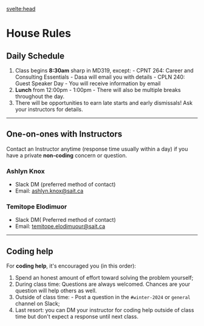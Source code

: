 <script>
import { siteTitle } from '$lib/config'
</script>

<svelte:head>

<title>{siteTitle}</title>
</svelte:head>

# House Rules

## Daily Schedule

1. Class begins **8:30am** sharp in MD319, except: - CPNT 264: Career and Consulting Essentials - Dasa will email you with details - CPLN 240: Guest Speaker Day - You will receive information by email
2. **Lunch** from 12:00pm - 1:00pm - There will also be multiple breaks throughout the day.
3. There will be opportunities to earn late starts and early dismissals! Ask your instructors for details.

---

## One-on-ones with Instructors

Contact an Instructor anytime (response time usually within a day) if you have a private **non-coding** concern or question.

### Ashlyn Knox

- Slack DM (preferred method of contact)
- Email: [ashlyn.knox@sait.ca](mailto:ashlyn.knox@sait.ca)

### Temitope Elodimuor

- Slack DM( Preferred method of contact)
- Email: [temitope.elodimuour@sait.ca](mailto:temitope.elodimuour@sait.ca)

---

## Coding help

For **coding help**, it's encouraged you (in this order):

1. Spend an honest amount of effort toward solving the problem yourself;
2. During class time: Questions are always welcomed. Chances are your question will help others as well.
3. Outside of class time: - Post a question in the `#winter-2024` or `general` channel on Slack;
4. Last resort: you can DM your instructor for coding help outside of class time but don't expect a response until next class.
